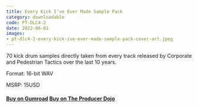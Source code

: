 ```yaml
---
title: Every Kick I’ve Ever Made Sample Pack
category: downloadable
code: PT-DLC4-2
date: 2022-06-01
images:
- pt-dlc4-2-every-kick-ive-ever-made-sample-pack-cover-art.jpeg
---
```


70 kick drum samples directly taken from every track released by Corporate and Pedestrian Tactics over the last 10 years.

Format: 16-bit WAV

MSRP: 15USD

#### [Buy on Gumroad](https://pedestriantactics.gumroad.com/l/Pt-dlc4-2) [Buy on The Producer Dojo](https://producerdj.com/product/every-kick-ive-ever-made)